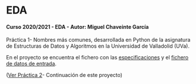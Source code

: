 # EDA
#### Curso 2020/2021 - EDA - Autor: Miguel Chaveinte García 

Práctica 1- Nombres más comunes, desarrollada en Python de la asignatura de Estructuras de Datos y Algoritmos en la Universidad de Valladolid (UVa).

En el proyecto se encuentra el fichero con las [especificaciones](prac2021a.pdf) y el [fichero de datos de entrada](personas_va.txt).

([Ver Práctica 2](https://github.com/miguelchaveinte/EDA_Practica2)- Continuación de este proyecto)

